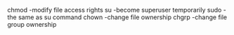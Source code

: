 chmod -modify file access rights
su -become superuser temporarily
sudo - the same as su command
chown -change file ownership
chgrp -change file group ownership
